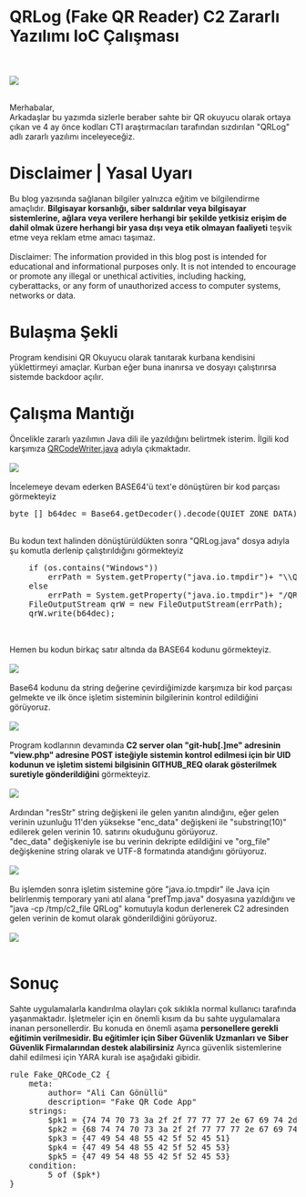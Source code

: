 # QRLog (Fake QR Reader) C2 Zararlı Yazılımı IoC Çalışması

<br><br>
<img src="title_pic.png">
<br><br>
<p>
    Merhabalar,<br>
    Arkadaşlar bu yazımda sizlerle beraber sahte bir QR okuyucu olarak ortaya çıkan ve 4 ay önce kodları CTI araştırmacıları tarafından sızdırılan "QRLog" adlı zararlı yazılımı inceleyeceğiz.
</p>

# Disclaimer | Yasal Uyarı
<p>
  Bu blog yazısında sağlanan bilgiler yalnızca eğitim ve bilgilendirme amaçlıdır. <b>Bilgisayar korsanlığı, siber saldırılar veya bilgisayar sistemlerine, ağlara veya verilere herhangi bir şekilde yetkisiz erişim de dahil olmak üzere herhangi bir yasa dışı veya etik olmayan faaliyeti</b> teşvik etme veya reklam etme amacı taşımaz.
<br><br>
  Disclaimer: The information provided in this blog post is intended for educational and informational purposes only. It is not intended to encourage or promote any illegal or unethical activities, including hacking, cyberattacks, or any form of unauthorized access to computer systems, networks or data.
</p>

# Bulaşma Şekli
<p>
    Program kendisini QR Okuyucu olarak tanıtarak kurbana kendisini yüklettirmeyi amaçlar. Kurban eğer buna inanırsa ve dosyayı çalıştırırsa sistemde backdoor açılır.
</p>

# Çalışma Mantığı
<p>
    Öncelikle zararlı yazılımın Java dili ile yazıldığını belirtmek isterim. İlgili kod karşımıza <a href="https://raw.githubusercontent.com/birminghamcyberarms/QRLog/main/samples/QRCodeWriter.java">QRCodeWriter.java</a> adıyla çıkmaktadır.
    <br><br>
    <img src="code.png">
    <br><br>
    İncelemeye devam ederken BASE64'ü text'e dönüştüren bir kod parçası görmekteyiz
    <pre>byte [] b64dec = Base64.getDecoder().decode(QUIET_ZONE_DATA);</pre><br>
    Bu kodun text halinden dönüştürüldükten sonra "QRLog.java" dosya adıyla şu komutla derlenip çalıştırıldığını görmekteyiz
    <pre>
    if (os.contains("Windows"))
        errPath = System.getProperty("java.io.tmpdir")+ "\\QRLog.java";
    else
        errPath = System.getProperty("java.io.tmpdir")+ "/QRLog.java";
    FileOutputStream qrW = new FileOutputStream(errPath);
    qrW.write(b64dec);
    </pre><br>
    Hemen bu kodun birkaç satır altında da BASE64 kodunu görmekteyiz.
    <br><br>
    <img src="base64_code.png">
    <br><br>
    Base64 kodunu da string değerine çevirdiğimizde karşımıza bir kod parçası gelmekte ve ilk önce işletim sisteminin bilgilerinin kontrol edildiğini görüyoruz.
    <br><br>
    <img src="os_detect.png">
    <br><br>
    Program kodlarının devamında <b>C2 server olan "git-hub[.]me" adresinin "view.php" adresine POST isteğiyle sistemin kontrol edilmesi için bir UID kodunun ve işletim sistemi bilgisinin GITHUB_REQ olarak gösterilmek suretiyle gönderildiğini</b> görmekteyiz.
    <br><br>
    <img src="base64_encode.png">
    <br><br>
    Ardından "resStr" string değişkeni ile gelen yanıtın alındığını, eğer gelen verinin uzunluğu 11'den yüksekse "enc_data" değişkeni ile "substring(10)" edilerek gelen verinin 10. satırını okuduğunu görüyoruz.<br>
    "dec_data" değişkeniyle ise bu verinin dekripte edildiğini ve "org_file" değişkenine string olarak ve UTF-8 formatında atandığını görüyoruz.
    <br><br>
    <img src="process1.png">
    <br><br>
    Bu işlemden sonra işletim sistemine göre "java.io.tmpdir" ile Java için belirlenmiş temporary yani atıl alana "prefTmp.java" dosyasına yazıldığını ve "java -cp /tmp/c2_file QRLog" komutuyla kodun derlenerek C2 adresinden gelen verinin de komut olarak gönderildiğini görüyoruz.
    <br><br>
    <img src="process2.png">
    <br><br>
</p>

# Sonuç
<p>
    Sahte uygulamalarla kandırılma olayları çok sıklıkla normal kullanıcı tarafında yaşanmaktadır. İşletmeler için en önemli kısım da bu sahte uygulamalara inanan personellerdir. Bu konuda en önemli aşama <b>personellere gerekli eğitimin verilmesidir. Bu eğitimler için Siber Güvenlik Uzmanları ve Siber Güvenlik Firmalarından destek alabilirsiniz</b>
    Ayrıca güvenlik sistemlerine dahil edilmesi için YARA kuralı ise aşağıdaki gibidir.
</p>
<pre>
rule Fake_QRCode_C2 {
	meta:
        author= "Ali Can Gönüllü"
        description= "Fake QR Code App"
	strings:
        $pk1 = {74 74 70 73 3a 2f 2f 77 77 77 2e 67 69 74 2d 68 75 62 2e 6d 65 2f 76 69 65 77 2e 70 68 70}
        $pk2 = {68 74 74 70 73 3a 2f 2f 77 77 77 2e 67 69 74 2d 68 75 62 2e 6d 65 2f 76 69 65 77 2e 70 68 70 01}
        $pk3 = {47 49 54 48 55 42 5f 52 45 51}
        $pk4 = {47 49 54 48 55 42 5f 52 45 53}
        $pk5 = {47 49 54 48 55 42 5f 52 45 53}
	condition:
        5 of ($pk*)
}
</pre>

